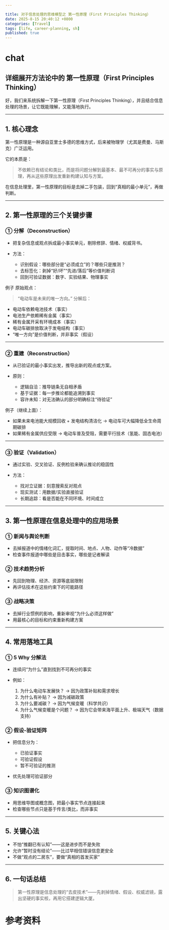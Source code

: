 ```yaml
---

title: 对于信息处理的思维模型之 第一性原理（First Principles Thinking）
date: 2025-8-15 20:40:12 +0800
categories: [Travel]
tags: [life, career-planning, sh]
published: true
---
```




# chat

## 详细展开方法论中的 第一性原理（First Principles Thinking）

好，我们来系统拆解一下第一性原理（First Principles Thinking），并且结合信息处理的场景，让它既能理解，又能落地执行。

---

## 1. 核心理念

第一性原理是一种源自亚里士多德的思维方式，后来被物理学（尤其是费曼、马斯克）广泛运用。

它的本质是：

> 不依赖已有结论和类比，而是将问题分解到最基本、最不可再分的事实与原理，再从这些原理出发重新构建认知与方案。

在信息处理里，第一性原理的目标是去掉二手包装，回到“真相的最小单元”，再做判断。

---

## 2. 第一性原理的三个关键步骤

### ① 分解（Deconstruction）

* 把复杂信息或观点拆成最小事实单元，剔除修辞、情绪、权威背书。
* 方法：

  * 识别假设：哪些部分是“必须成立”的？哪些只是推测？
  * 去标签化：剥掉“好/坏”“先进/落后”等价值判断词
  * 回到可验证数据：数字、实验结果、物理事实

例子
原始观点：

> “电动车是未来的唯一方向。”
> 分解后：

* 电动车依赖电池技术（事实）
* 电池生产依赖稀有金属（事实）
* 稀有金属开采有环境成本（事实）
* 电动车碳排放取决于发电结构（事实）
* “唯一方向”是价值判断，并非事实（假设）

---

### ② 重建（Reconstruction）

* 从已验证的最小事实出发，推导出新的观点或方案。
* 原则：

  * 逻辑自洽：推导链条无自相矛盾
  * 基于证据：每一步推论都能追溯到事实
  * 容许未知：对无法确认的部分明确标注“待验证”

例子（继续上面）：

* 如果未来电池能大规模回收 + 发电结构清洁化 → 电动车可大幅降低全生命周期碳排
* 如果稀有金属供应受限 → 电动车普及受阻，需要平行技术（氢能、固态电池）

---

### ③ 验证（Validation）

* 通过实验、交叉验证、反例检验来确认推论的稳固性
* 方法：

  * 找对立证据：刻意搜索反对观点
  * 现实测试：用数据/实验直接验证
  * 长期追踪：看是否能在不同环境、时间成立

---

## 3. 第一性原理在信息处理中的应用场景

### ① 新闻与舆论判断

* 去掉报道中的情绪化词汇，提取时间、地点、人物、动作等“冷数据”
* 检查事件报道中哪些是目击事实，哪些是记者解读

### ② 技术趋势分析

* 先回到物理、经济、资源等底层限制
* 再评估技术在这些约束下的可能路径

### ③ 战略决策

* 去掉行业惯例的影响，重新审视“为什么必须这样做”
* 用最核心的目标和约束重新构建方案

---

## 4. 常用落地工具

### ① 5 Why 分解法

* 连续问“为什么”直到找到不可再分的事实
* 例如：

  1. 为什么电动车发展快？
     → 因为政策补贴和需求增长
  2. 为什么有补贴？
     → 因为减碳政策
  3. 为什么要减碳？
     → 因为气候变暖（科学共识）
  4. 为什么气候变暖是个问题？
     → 因为它会带来海平面上升、极端天气（数据支持）

### ② 假设-验证矩阵

* 把信息分为：

  * 已验证事实
  * 可验证假设
  * 暂不可验证的推测
* 优先处理可验证部分

### ③ 知识图谱化

* 用思维导图或概念图，把最小事实节点连接起来
* 检查哪些节点只是基于传言/类比，而非事实

---

## 5. 关键心法

* 不怕“推翻已有认知”——这是进步而不是失败
* 允许“暂时没有结论”——比过早相信错误信息更安全
* 不做“观点的二房东”，要做“真相的首发买家”

---

## 6. 一句话总结

> 第一性原理是信息处理的“去皮技术”——先剥掉情绪、假设、权威滤镜，露出坚硬的事实核，再用它搭建逻辑大厦。


# 参考资料

